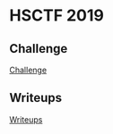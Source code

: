 # HSCTF 2019


## Challenge
[Challenge](https://github.com/sajjadium/ctf-archives/blob/main/ctfs/HSCTF/2019/Caesars_Revenge/caesars-revenge)

## Writeups

[Writeups](https://ctftime.org/task/8701)

